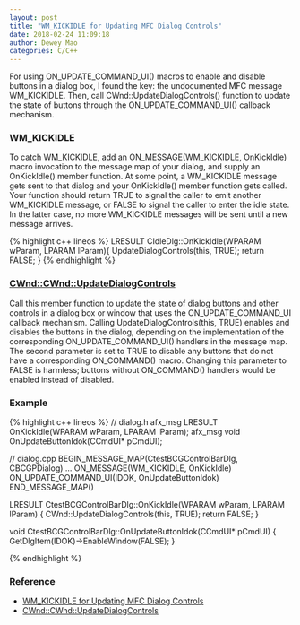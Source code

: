 ```yaml
--- 
layout: post 
title: "WM_KICKIDLE for Updating MFC Dialog Controls" 
date: 2018-02-24 11:09:18 
author: Dewey Mao 
categories: C/C++ 
--- 
```


For using ON_UPDATE_COMMAND_UI() macros to enable and disable buttons in a dialog box, I found the key: the undocumented MFC message WM_KICKIDLE.
Then, call CWnd::UpdateDialogControls() function to update the state of buttons through the ON_UPDATE_COMMAND_UI() callback mechanism.

### WM_KICKIDLE
To catch WM_KICKIDLE, add an ON_MESSAGE(WM_KICKIDLE, OnKickIdle) macro invocation to the message map of your dialog, and supply an OnKickIdle() member function. 
At some point, a WM_KICKIDLE message gets sent to that dialog and your OnKickIdle() member function gets called. 
Your function should return TRUE to signal the caller to emit another WM_KICKIDLE message, or FALSE to signal the caller to enter the idle state. 
In the latter case, no more WM_KICKIDLE messages will be sent until a new message arrives.

{% highlight c++ lineos %}
LRESULT CIdleDlg::OnKickIdle(WPARAM wParam, LPARAM lParam){
    UpdateDialogControls(this, TRUE);
    return FALSE;
}
{% endhighlight %}

### <a href="https://docs.microsoft.com/en-us/cpp/mfc/reference/cwnd-class#updatedialogcontrols" target="_blank"> CWnd::CWnd::UpdateDialogControls </a>
Call this member function to update the state of dialog buttons and other controls in a dialog box or window that uses the ON_UPDATE_COMMAND_UI callback mechanism.
Calling UpdateDialogControls(this, TRUE) enables and disables the buttons in the dialog, 
depending on the implementation of the corresponding ON_UPDATE_COMMAND_UI() handlers in the message map. 
The second parameter is set to TRUE to disable any buttons that do not have a corresponding ON_COMMAND() macro. 
Changing this parameter to FALSE is harmless; buttons without ON_COMMAND() handlers would be enabled instead of disabled.

### Example
{% highlight c++ lineos %}
// dialog.h
afx_msg LRESULT OnKickIdle(WPARAM wParam, LPARAM lParam);
afx_msg void OnUpdateButtonIdok(CCmdUI* pCmdUI);

// dialog.cpp
BEGIN_MESSAGE_MAP(CtestBCGControlBarDlg, CBCGPDialog)
	...
	ON_MESSAGE(WM_KICKIDLE, OnKickIdle)
	ON_UPDATE_COMMAND_UI(IDOK, OnUpdateButtonIdok)
END_MESSAGE_MAP()

LRESULT CtestBCGControlBarDlg::OnKickIdle(WPARAM wParam, LPARAM lParam) {
	CWnd::UpdateDialogControls(this, TRUE);
	return FALSE;
}

void CtestBCGControlBarDlg::OnUpdateButtonIdok(CCmdUI* pCmdUI) {
	GetDlgItem(IDOK)->EnableWindow(FALSE);
}

{% endhighlight %}

### Reference
- <a href="http://www.drdobbs.com/wmkickidle-for-updating-mfc-dialog-contr/184416462?pgno=1" target="_blank"> WM_KICKIDLE for Updating MFC Dialog Controls</a>
- <a href="https://docs.microsoft.com/en-us/cpp/mfc/reference/cwnd-class#updatedialogcontrols" target="_blank"> CWnd::CWnd::UpdateDialogControls </a>
